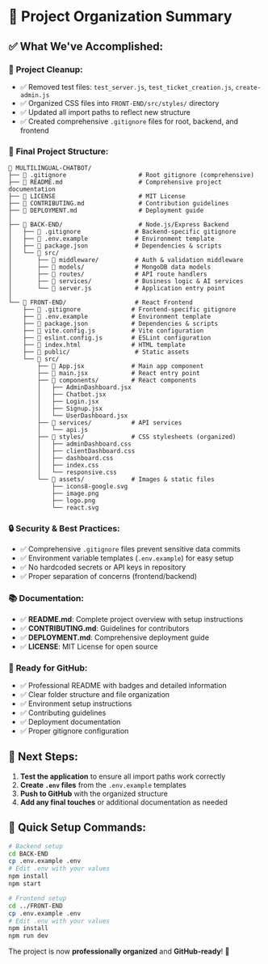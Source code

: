 # 📁 Project Organization Summary

## ✅ **What We've Accomplished:**

### 🧹 **Project Cleanup:**
- ✅ Removed test files: `test_server.js`, `test_ticket_creation.js`, `create-admin.js`
- ✅ Organized CSS files into `FRONT-END/src/styles/` directory
- ✅ Updated all import paths to reflect new structure
- ✅ Created comprehensive `.gitignore` files for root, backend, and frontend

### 📂 **Final Project Structure:**
```
🏢 MULTILINGUAL-CHATBOT/
├── 📄 .gitignore                    # Root gitignore (comprehensive)
├── 📄 README.md                     # Comprehensive project documentation
├── 📄 LICENSE                       # MIT License
├── 📄 CONTRIBUTING.md               # Contribution guidelines
├── 📄 DEPLOYMENT.md                 # Deployment guide
│
├── 📂 BACK-END/                     # Node.js/Express Backend
│   ├── 📄 .gitignore               # Backend-specific gitignore
│   ├── 📄 .env.example             # Environment template
│   ├── 📄 package.json             # Dependencies & scripts
│   └── 📂 src/
│       ├── 📂 middleware/          # Auth & validation middleware
│       ├── 📂 models/              # MongoDB data models
│       ├── 📂 routes/              # API route handlers
│       ├── 📂 services/            # Business logic & AI services
│       └── 📄 server.js            # Application entry point
│
└── 📂 FRONT-END/                   # React Frontend
    ├── 📄 .gitignore              # Frontend-specific gitignore
    ├── 📄 .env.example            # Environment template
    ├── 📄 package.json            # Dependencies & scripts
    ├── 📄 vite.config.js          # Vite configuration
    ├── 📄 eslint.config.js        # ESLint configuration
    ├── 📄 index.html              # HTML template
    ├── 📂 public/                  # Static assets
    └── 📂 src/
        ├── 📄 App.jsx             # Main app component
        ├── 📄 main.jsx            # React entry point
        ├── 📂 components/         # React components
        │   ├── AdminDashboard.jsx
        │   ├── Chatbot.jsx
        │   ├── Login.jsx
        │   ├── Signup.jsx
        │   └── UserDashboard.jsx
        ├── 📂 services/           # API services
        │   └── api.js
        ├── 📂 styles/             # CSS stylesheets (organized)
        │   ├── adminDashboard.css
        │   ├── clientDashboard.css
        │   ├── dashboard.css
        │   ├── index.css
        │   └── responsive.css
        └── 📂 assets/             # Images & static files
            ├── icons8-google.svg
            ├── image.png
            ├── logo.png
            └── react.svg
```

### 🔒 **Security & Best Practices:**
- ✅ Comprehensive `.gitignore` files prevent sensitive data commits
- ✅ Environment variable templates (`.env.example`) for easy setup
- ✅ No hardcoded secrets or API keys in repository
- ✅ Proper separation of concerns (frontend/backend)

### 📚 **Documentation:**
- ✅ **README.md**: Complete project overview with setup instructions
- ✅ **CONTRIBUTING.md**: Guidelines for contributors
- ✅ **DEPLOYMENT.md**: Comprehensive deployment guide
- ✅ **LICENSE**: MIT License for open source

### 🚀 **Ready for GitHub:**
- ✅ Professional README with badges and detailed information
- ✅ Clear folder structure and file organization
- ✅ Environment setup instructions
- ✅ Contributing guidelines
- ✅ Deployment documentation
- ✅ Proper gitignore configuration

## 🎯 **Next Steps:**
1. **Test the application** to ensure all import paths work correctly
2. **Create `.env` files** from the `.env.example` templates
3. **Push to GitHub** with the organized structure
4. **Add any final touches** or additional documentation as needed

## 🔧 **Quick Setup Commands:**
```bash
# Backend setup
cd BACK-END
cp .env.example .env
# Edit .env with your values
npm install
npm start

# Frontend setup  
cd ../FRONT-END
cp .env.example .env
# Edit .env with your values
npm install
npm run dev
```

The project is now **professionally organized** and **GitHub-ready**! 🎉
